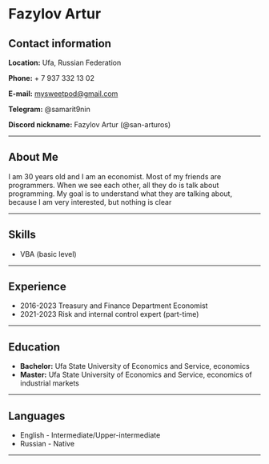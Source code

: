 # Fazylov Artur

## Contact information
**Location:** Ufa, Russian Federation

**Phone:** + 7 937 332 13 02

**E-mail:** mysweetpod@gmail.com

**Telegram:** @samarit9nin

**Discord nickname:** Fazylov Artur (@san-arturos)
***********
## About Me

I am 30 years old and I am an economist. Most of my friends are programmers. When we see each other, all they do is talk about programming. My goal is to understand what they are talking about, because I am very interested, but nothing is clear
**********
## Skills

  * VBA (basic level)
*************
 ## Experience

  * 2016-2023 Treasury and Finance Department Economist
  * 2021-2023 Risk and internal control expert (part-time)
*********
 ## Education

  * **Bachelor:** Ufa State University of Economics and Service, economics
  * **Master:** Ufa State University of Economics and Service, economics of industrial markets
********
 ## Languages

  * English - Intermediate/Upper-intermediate
  * Russian - Native
**********
